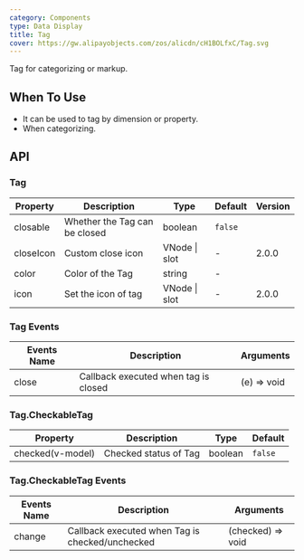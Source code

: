 ```yaml
---
category: Components
type: Data Display
title: Tag
cover: https://gw.alipayobjects.com/zos/alicdn/cH1BOLfxC/Tag.svg
---
```


Tag for categorizing or markup.

## When To Use

- It can be used to tag by dimension or property.
- When categorizing.

## API

### Tag

| Property  | Description                   | Type          | Default | Version |
| --------- | ----------------------------- | ------------- | ------- | ------- |
| closable  | Whether the Tag can be closed | boolean       | `false` |         |
| closeIcon | Custom close icon             | VNode \| slot | -       | 2.0.0   |
| color     | Color of the Tag              | string        | -       |         |
| icon      | Set the icon of tag           | VNode \| slot | -       | 2.0.0   |

### Tag Events

| Events Name | Description                          | Arguments   |
| ----------- | ------------------------------------ | ----------- |
| close       | Callback executed when tag is closed | (e) => void |

### Tag.CheckableTag

| Property         | Description           | Type    | Default |
| ---------------- | --------------------- | ------- | ------- |
| checked(v-model) | Checked status of Tag | boolean | `false` |

### Tag.CheckableTag Events

| Events Name | Description                                     | Arguments         |
| ----------- | ----------------------------------------------- | ----------------- |
| change      | Callback executed when Tag is checked/unchecked | (checked) => void |
